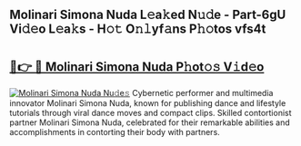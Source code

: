 ## Molinari Simona Nuda L𝚎a𝚔ed N𝚞𝚍e - Part-6gU Vi𝚍𝚎o L𝚎a𝚔s - H𝚘𝚝 O𝚗𝚕yf𝚊ns P𝚑𝚘tos vfs4t

# <h2><a href="http://kf03m2.oniu.top/?m=Molinari+Simona+Nuda">🔗👉 🔴 Molinari Simona Nuda P𝚑ot𝚘𝚜 V𝚒d𝚎o</a></h2>

[![Molinari Simona Nuda Nu𝚍e𝚜](https://i.imgur.com/0qMVB7G.gif)](http://kf03m2.oniu.top/?m=Molinari+Simona+Nuda)
Cybernetic performer and multimedia innovator Molinari Simona Nuda, known for publishing dance and lifestyle tutorials through viral dance moves and compact clips. Skilled contortionist partner Molinari Simona Nuda, celebrated for their remarkable abilities and accomplishments in contorting their body with partners.  
